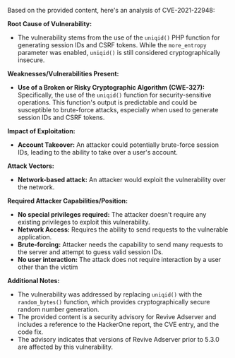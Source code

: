 Based on the provided content, here's an analysis of CVE-2021-22948:

**Root Cause of Vulnerability:**
- The vulnerability stems from the use of the `uniqid()` PHP function for generating session IDs and CSRF tokens. While the `more_entropy` parameter was enabled, `uniqid()` is still considered cryptographically insecure.

**Weaknesses/Vulnerabilities Present:**
- **Use of a Broken or Risky Cryptographic Algorithm (CWE-327):** Specifically, the use of the `uniqid()` function for security-sensitive operations. This function's output is predictable and could be susceptible to brute-force attacks, especially when used to generate session IDs and CSRF tokens.

**Impact of Exploitation:**
- **Account Takeover:** An attacker could potentially brute-force session IDs, leading to the ability to take over a user's account.

**Attack Vectors:**
- **Network-based attack:** An attacker would exploit the vulnerability over the network.

**Required Attacker Capabilities/Position:**
- **No special privileges required:** The attacker doesn't require any existing privileges to exploit this vulnerability.
- **Network Access:** Requires the ability to send requests to the vulnerable application.
- **Brute-forcing:** Attacker needs the capability to send many requests to the server and attempt to guess valid session IDs.
- **No user interaction:** The attack does not require interaction by a user other than the victim

**Additional Notes:**

- The vulnerability was addressed by replacing `uniqid()` with the `random_bytes()` function, which provides cryptographically secure random number generation.
- The provided content is a security advisory for Revive Adserver and includes a reference to the HackerOne report, the CVE entry, and the code fix.
- The advisory indicates that versions of Revive Adserver prior to 5.3.0 are affected by this vulnerability.